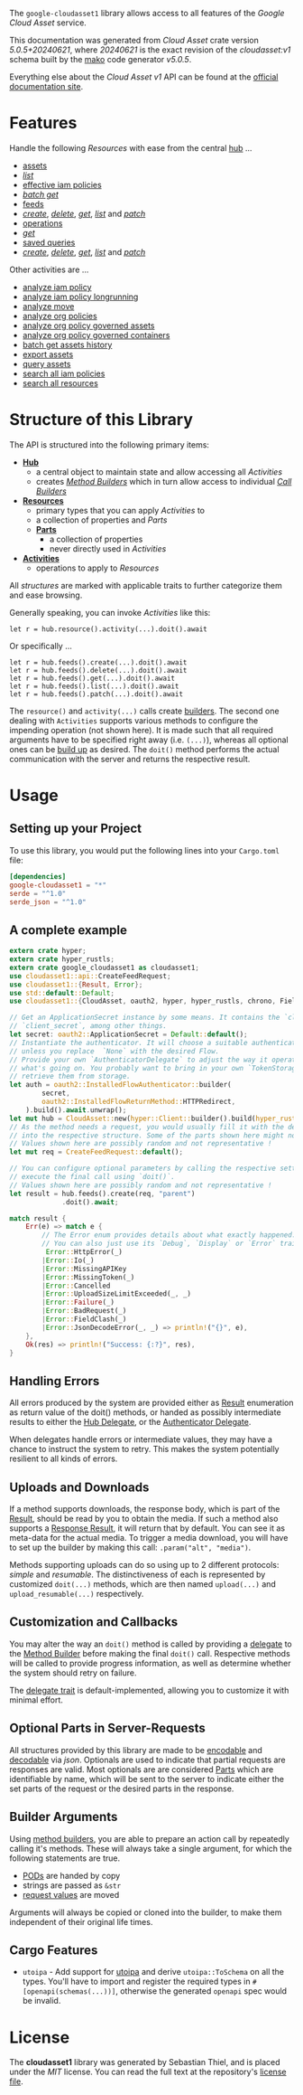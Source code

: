 <!---
DO NOT EDIT !
This file was generated automatically from 'src/generator/templates/api/README.md.mako'
DO NOT EDIT !
-->
The `google-cloudasset1` library allows access to all features of the *Google Cloud Asset* service.

This documentation was generated from *Cloud Asset* crate version *5.0.5+20240621*, where *20240621* is the exact revision of the *cloudasset:v1* schema built by the [mako](http://www.makotemplates.org/) code generator *v5.0.5*.

Everything else about the *Cloud Asset* *v1* API can be found at the
[official documentation site](https://cloud.google.com/asset-inventory/docs/quickstart).
# Features

Handle the following *Resources* with ease from the central [hub](https://docs.rs/google-cloudasset1/5.0.5+20240621/google_cloudasset1/CloudAsset) ... 

* [assets](https://docs.rs/google-cloudasset1/5.0.5+20240621/google_cloudasset1/api::Asset)
 * [*list*](https://docs.rs/google-cloudasset1/5.0.5+20240621/google_cloudasset1/api::AssetListCall)
* [effective iam policies](https://docs.rs/google-cloudasset1/5.0.5+20240621/google_cloudasset1/api::EffectiveIamPolicy)
 * [*batch get*](https://docs.rs/google-cloudasset1/5.0.5+20240621/google_cloudasset1/api::EffectiveIamPolicyBatchGetCall)
* [feeds](https://docs.rs/google-cloudasset1/5.0.5+20240621/google_cloudasset1/api::Feed)
 * [*create*](https://docs.rs/google-cloudasset1/5.0.5+20240621/google_cloudasset1/api::FeedCreateCall), [*delete*](https://docs.rs/google-cloudasset1/5.0.5+20240621/google_cloudasset1/api::FeedDeleteCall), [*get*](https://docs.rs/google-cloudasset1/5.0.5+20240621/google_cloudasset1/api::FeedGetCall), [*list*](https://docs.rs/google-cloudasset1/5.0.5+20240621/google_cloudasset1/api::FeedListCall) and [*patch*](https://docs.rs/google-cloudasset1/5.0.5+20240621/google_cloudasset1/api::FeedPatchCall)
* [operations](https://docs.rs/google-cloudasset1/5.0.5+20240621/google_cloudasset1/api::Operation)
 * [*get*](https://docs.rs/google-cloudasset1/5.0.5+20240621/google_cloudasset1/api::OperationGetCall)
* [saved queries](https://docs.rs/google-cloudasset1/5.0.5+20240621/google_cloudasset1/api::SavedQuery)
 * [*create*](https://docs.rs/google-cloudasset1/5.0.5+20240621/google_cloudasset1/api::SavedQueryCreateCall), [*delete*](https://docs.rs/google-cloudasset1/5.0.5+20240621/google_cloudasset1/api::SavedQueryDeleteCall), [*get*](https://docs.rs/google-cloudasset1/5.0.5+20240621/google_cloudasset1/api::SavedQueryGetCall), [*list*](https://docs.rs/google-cloudasset1/5.0.5+20240621/google_cloudasset1/api::SavedQueryListCall) and [*patch*](https://docs.rs/google-cloudasset1/5.0.5+20240621/google_cloudasset1/api::SavedQueryPatchCall)

Other activities are ...

* [analyze iam policy](https://docs.rs/google-cloudasset1/5.0.5+20240621/google_cloudasset1/api::MethodAnalyzeIamPolicyCall)
* [analyze iam policy longrunning](https://docs.rs/google-cloudasset1/5.0.5+20240621/google_cloudasset1/api::MethodAnalyzeIamPolicyLongrunningCall)
* [analyze move](https://docs.rs/google-cloudasset1/5.0.5+20240621/google_cloudasset1/api::MethodAnalyzeMoveCall)
* [analyze org policies](https://docs.rs/google-cloudasset1/5.0.5+20240621/google_cloudasset1/api::MethodAnalyzeOrgPolicyCall)
* [analyze org policy governed assets](https://docs.rs/google-cloudasset1/5.0.5+20240621/google_cloudasset1/api::MethodAnalyzeOrgPolicyGovernedAssetCall)
* [analyze org policy governed containers](https://docs.rs/google-cloudasset1/5.0.5+20240621/google_cloudasset1/api::MethodAnalyzeOrgPolicyGovernedContainerCall)
* [batch get assets history](https://docs.rs/google-cloudasset1/5.0.5+20240621/google_cloudasset1/api::MethodBatchGetAssetsHistoryCall)
* [export assets](https://docs.rs/google-cloudasset1/5.0.5+20240621/google_cloudasset1/api::MethodExportAssetCall)
* [query assets](https://docs.rs/google-cloudasset1/5.0.5+20240621/google_cloudasset1/api::MethodQueryAssetCall)
* [search all iam policies](https://docs.rs/google-cloudasset1/5.0.5+20240621/google_cloudasset1/api::MethodSearchAllIamPolicyCall)
* [search all resources](https://docs.rs/google-cloudasset1/5.0.5+20240621/google_cloudasset1/api::MethodSearchAllResourceCall)



# Structure of this Library

The API is structured into the following primary items:

* **[Hub](https://docs.rs/google-cloudasset1/5.0.5+20240621/google_cloudasset1/CloudAsset)**
    * a central object to maintain state and allow accessing all *Activities*
    * creates [*Method Builders*](https://docs.rs/google-cloudasset1/5.0.5+20240621/google_cloudasset1/client::MethodsBuilder) which in turn
      allow access to individual [*Call Builders*](https://docs.rs/google-cloudasset1/5.0.5+20240621/google_cloudasset1/client::CallBuilder)
* **[Resources](https://docs.rs/google-cloudasset1/5.0.5+20240621/google_cloudasset1/client::Resource)**
    * primary types that you can apply *Activities* to
    * a collection of properties and *Parts*
    * **[Parts](https://docs.rs/google-cloudasset1/5.0.5+20240621/google_cloudasset1/client::Part)**
        * a collection of properties
        * never directly used in *Activities*
* **[Activities](https://docs.rs/google-cloudasset1/5.0.5+20240621/google_cloudasset1/client::CallBuilder)**
    * operations to apply to *Resources*

All *structures* are marked with applicable traits to further categorize them and ease browsing.

Generally speaking, you can invoke *Activities* like this:

```Rust,ignore
let r = hub.resource().activity(...).doit().await
```

Or specifically ...

```ignore
let r = hub.feeds().create(...).doit().await
let r = hub.feeds().delete(...).doit().await
let r = hub.feeds().get(...).doit().await
let r = hub.feeds().list(...).doit().await
let r = hub.feeds().patch(...).doit().await
```

The `resource()` and `activity(...)` calls create [builders][builder-pattern]. The second one dealing with `Activities` 
supports various methods to configure the impending operation (not shown here). It is made such that all required arguments have to be 
specified right away (i.e. `(...)`), whereas all optional ones can be [build up][builder-pattern] as desired.
The `doit()` method performs the actual communication with the server and returns the respective result.

# Usage

## Setting up your Project

To use this library, you would put the following lines into your `Cargo.toml` file:

```toml
[dependencies]
google-cloudasset1 = "*"
serde = "^1.0"
serde_json = "^1.0"
```

## A complete example

```Rust
extern crate hyper;
extern crate hyper_rustls;
extern crate google_cloudasset1 as cloudasset1;
use cloudasset1::api::CreateFeedRequest;
use cloudasset1::{Result, Error};
use std::default::Default;
use cloudasset1::{CloudAsset, oauth2, hyper, hyper_rustls, chrono, FieldMask};

// Get an ApplicationSecret instance by some means. It contains the `client_id` and 
// `client_secret`, among other things.
let secret: oauth2::ApplicationSecret = Default::default();
// Instantiate the authenticator. It will choose a suitable authentication flow for you, 
// unless you replace  `None` with the desired Flow.
// Provide your own `AuthenticatorDelegate` to adjust the way it operates and get feedback about 
// what's going on. You probably want to bring in your own `TokenStorage` to persist tokens and
// retrieve them from storage.
let auth = oauth2::InstalledFlowAuthenticator::builder(
        secret,
        oauth2::InstalledFlowReturnMethod::HTTPRedirect,
    ).build().await.unwrap();
let mut hub = CloudAsset::new(hyper::Client::builder().build(hyper_rustls::HttpsConnectorBuilder::new().with_native_roots().unwrap().https_or_http().enable_http1().build()), auth);
// As the method needs a request, you would usually fill it with the desired information
// into the respective structure. Some of the parts shown here might not be applicable !
// Values shown here are possibly random and not representative !
let mut req = CreateFeedRequest::default();

// You can configure optional parameters by calling the respective setters at will, and
// execute the final call using `doit()`.
// Values shown here are possibly random and not representative !
let result = hub.feeds().create(req, "parent")
             .doit().await;

match result {
    Err(e) => match e {
        // The Error enum provides details about what exactly happened.
        // You can also just use its `Debug`, `Display` or `Error` traits
         Error::HttpError(_)
        |Error::Io(_)
        |Error::MissingAPIKey
        |Error::MissingToken(_)
        |Error::Cancelled
        |Error::UploadSizeLimitExceeded(_, _)
        |Error::Failure(_)
        |Error::BadRequest(_)
        |Error::FieldClash(_)
        |Error::JsonDecodeError(_, _) => println!("{}", e),
    },
    Ok(res) => println!("Success: {:?}", res),
}

```
## Handling Errors

All errors produced by the system are provided either as [Result](https://docs.rs/google-cloudasset1/5.0.5+20240621/google_cloudasset1/client::Result) enumeration as return value of
the doit() methods, or handed as possibly intermediate results to either the 
[Hub Delegate](https://docs.rs/google-cloudasset1/5.0.5+20240621/google_cloudasset1/client::Delegate), or the [Authenticator Delegate](https://docs.rs/yup-oauth2/*/yup_oauth2/trait.AuthenticatorDelegate.html).

When delegates handle errors or intermediate values, they may have a chance to instruct the system to retry. This 
makes the system potentially resilient to all kinds of errors.

## Uploads and Downloads
If a method supports downloads, the response body, which is part of the [Result](https://docs.rs/google-cloudasset1/5.0.5+20240621/google_cloudasset1/client::Result), should be
read by you to obtain the media.
If such a method also supports a [Response Result](https://docs.rs/google-cloudasset1/5.0.5+20240621/google_cloudasset1/client::ResponseResult), it will return that by default.
You can see it as meta-data for the actual media. To trigger a media download, you will have to set up the builder by making
this call: `.param("alt", "media")`.

Methods supporting uploads can do so using up to 2 different protocols: 
*simple* and *resumable*. The distinctiveness of each is represented by customized 
`doit(...)` methods, which are then named `upload(...)` and `upload_resumable(...)` respectively.

## Customization and Callbacks

You may alter the way an `doit()` method is called by providing a [delegate](https://docs.rs/google-cloudasset1/5.0.5+20240621/google_cloudasset1/client::Delegate) to the 
[Method Builder](https://docs.rs/google-cloudasset1/5.0.5+20240621/google_cloudasset1/client::CallBuilder) before making the final `doit()` call. 
Respective methods will be called to provide progress information, as well as determine whether the system should 
retry on failure.

The [delegate trait](https://docs.rs/google-cloudasset1/5.0.5+20240621/google_cloudasset1/client::Delegate) is default-implemented, allowing you to customize it with minimal effort.

## Optional Parts in Server-Requests

All structures provided by this library are made to be [encodable](https://docs.rs/google-cloudasset1/5.0.5+20240621/google_cloudasset1/client::RequestValue) and 
[decodable](https://docs.rs/google-cloudasset1/5.0.5+20240621/google_cloudasset1/client::ResponseResult) via *json*. Optionals are used to indicate that partial requests are responses 
are valid.
Most optionals are are considered [Parts](https://docs.rs/google-cloudasset1/5.0.5+20240621/google_cloudasset1/client::Part) which are identifiable by name, which will be sent to 
the server to indicate either the set parts of the request or the desired parts in the response.

## Builder Arguments

Using [method builders](https://docs.rs/google-cloudasset1/5.0.5+20240621/google_cloudasset1/client::CallBuilder), you are able to prepare an action call by repeatedly calling it's methods.
These will always take a single argument, for which the following statements are true.

* [PODs][wiki-pod] are handed by copy
* strings are passed as `&str`
* [request values](https://docs.rs/google-cloudasset1/5.0.5+20240621/google_cloudasset1/client::RequestValue) are moved

Arguments will always be copied or cloned into the builder, to make them independent of their original life times.

[wiki-pod]: http://en.wikipedia.org/wiki/Plain_old_data_structure
[builder-pattern]: http://en.wikipedia.org/wiki/Builder_pattern
[google-go-api]: https://github.com/google/google-api-go-client

## Cargo Features

* `utoipa` - Add support for [utoipa](https://crates.io/crates/utoipa) and derive `utoipa::ToSchema` on all
the types. You'll have to import and register the required types in `#[openapi(schemas(...))]`, otherwise the
generated `openapi` spec would be invalid.


# License
The **cloudasset1** library was generated by Sebastian Thiel, and is placed 
under the *MIT* license.
You can read the full text at the repository's [license file][repo-license].

[repo-license]: https://github.com/Byron/google-apis-rsblob/main/LICENSE.md

